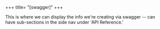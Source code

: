 +++
title= "[swagger]"
+++

This is where we can display the info we're creating via swagger -- can have sub-sections in the side nav under 'API Reference.'
